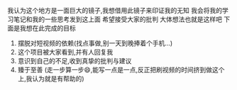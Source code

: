 我认为这个地方是一面巨大的镜子,我想借用此镜子来印证我的无知
我会将我的学习笔记和我的一些思考发到这上面
希望接受大家的批判
大体想法也就是这样吧
下面是我想在此完成的目标
1. 摆脱对短视频的依赖(找点事做,别一天到晚捧着个手机...)
2. 这个项目被大家看到,并有人回复我
3. 意识到自己的不足,收到真挚的批判与建议
4. 臻于至善
(走一步算一步😄,能写一点是一点,反正把刷视频的时间挤到做这个上,我认为就是有帮助的)
